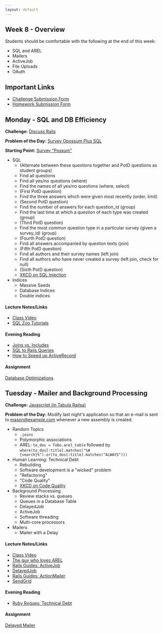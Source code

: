 ```yaml
---
layout: default
---
```


## Week 8 - Overview

Students should be comfortable with the following at the end of this week:

* SQL and AREL
* Mailers
* ActiveJob
* File Uploads
* OAuth


## Important Links

* [Challenge Submission Form](http://goo.gl/forms/OzzXZL6iEF)
* [Homework Submission Form](http://goo.gl/forms/o9so3mi9Sd)


## Monday - SQL and DB Efficiency

**Challenge:** [Discuss Rails](https://github.com/masonfmatthews/rails_assignments/blob/master/challenges/discuss_rails.md)

**Problem of the Day:** [Survey Opossum Plus SQL](https://github.com/tiyd-rails-2015-05/survey_opossum_plus_sql)

**Starting Point:** [Survey "Possum"](https://github.com/tiyd-rails-2015-05/survey_possum_example)

* SQL
  * (Alternate between these questions together and PotD questions as student groups)
  * Find all questions
  * Find all yes/no questions (where)
  * Find the names of all yes/no questions (where, select)
  * (First PotD question)
  * Find the three answers which were given most recently (order, limit)
  * (Second PotD question)
  * Find the number of answers for each question_id (group)
  * Find the last time at which a question of each type was created (group)
  * (Third PotD question)
  * Find the most common question type in a particular survey (given a survey_id) (group)
  * (Fourth PotD question)
  * Find all answers accompanied by question texts (join)
  * (Fifth PotD question)
  * Find all authors and their survey names (left join)
  * Find all authors who have never created a survey (left join, check for null)
  * (Sixth PotD question)
  * [XKCD on SQL Injection](https://xkcd.com/327/)
* Indices
  * Massive Seeds
  * Database Indices
  * Double indices

#### Lecture Notes/Links

* [Class Video](http://youtu.be/wugPSTYmNFs)
* [SQL Zoo Tutorials](http://sqlzoo.net/wiki/Main_Page)

#### Evening Reading

* [Joins vs. Includes](http://blog.bigbinary.com/2013/07/01/preload-vs-eager-load-vs-joins-vs-includes.html)
* [SQL to Rails Queries](http://guides.rubyonrails.org/v3.2.13/active_record_querying.html)
* [How to Speed up ActiveRecord](http://blog.codeship.com/speed-up-activerecord/)

#### Assignment

[Database Optimizations](https://github.com/tiyd-rails-2015-05/database_optimizations)


## Tuesday - Mailer and Background Processing

**Challenge:** [Javascript (in Tabula Railsa)](https://github.com/masonfmatthews/rails_assignments/blob/master/challenges/rails_javascript.md)

**Problem of the Day:** Modify last night's application so that an e-mail is sent to mason@example.com whenever a new assembly is created.

* Random Topics
  * `.joins`
  * Polymorphic associations
  * AREL: `to_dos = ToDo.arel_table` followed by `where(to_dos[:title].matches("%#{search}%").or(to_dos[:title].matches("ALWAYS")))`
* Human Learning: Technical Debt
  * Rebuilding
  * Software development is a "wicked" problem
  * "Refactoring"
  * "Code Quality"
  * [XKCD on Code Quality](http://xkcd.com/1513/)
* Background Processing
  * Review stacks vs. queues
  * Queues in a Database Table
  * DelayedJob
  * ActiveJob
  * Software threading
  * Multi-core processors
* Mailers
  * Mailer with a Delay

#### Lecture Notes/Links

* [Class Video](http://youtu.be/PykjUpp7Vpc)
* [The guy who loves AREL](http://www.youtube.com/watch?v=ShPAxNcLm3o)
* [Rails Guides: ActiveJob](http://edgeguides.rubyonrails.org/active_job_basics.html)
* [DelayedJob](https://github.com/collectiveidea/delayed_job)
* [Rails Guides: ActionMailer](http://guides.rubyonrails.org/action_mailer_basics.html)
* [SendGrid](https://addons.heroku.com/sendgrid?utm_campaign=category&utm_medium=dashboard&utm_source=addons)

#### Evening Reading

* [Ruby Rogues: Technical Debt](http://devchat.tv/ruby-rogues/technical-debt)

#### Assignment

[Delayed Mailer](https://github.com/tiyd-rails-2015-05/delayed_mailer)


<!--
## Wednesday - File Uploads

**Challenge:** [JQuery (in Tabula Railsa)](https://github.com/masonfmatthews/rails_assignments/blob/master/challenges/rails_jquery.md)

**Problem of the Day:** Allow user to upload a 200 MB file when each new assembly is created.

* Files as part of HTML forms
* File reading and writing
* Paperclip
* S3
* `render_as_string`

#### Lecture Notes/Links

* [Video of Challenge and HW Review](http://youtu.be/X-mKXOMm2hU)
* [Video of Local File Uploading](http://youtu.be/zQNPnmsRxGM)
* [Video of S3 Uploading](http://youtu.be/bAeGKJ-Wl4g)
* [Code Example Built in Class](https://github.com/tiyd-rails-2015-01/s3_example)
* [Paperclip](https://github.com/thoughtbot/paperclip)
* [Paperclip and S3 on Heroku](https://devcenter.heroku.com/articles/paperclip-s3)
* [List of common media types](http://en.wikipedia.org/wiki/Internet_media_type#List_of_common_media_types)

#### Evening Reading

* [Ruby Rogues: Technology Radar](http://devchat.tv/ruby-rogues/195-rr-building-your-technology-radar-with-neal-ford)
* [ThoughtWorks Technology Radar](http://www.thoughtworks.com/radar/tools)

#### Assignment

[Reports on S3](https://github.com/tiyd-rails-2015-05/reports_on_s3)


## Thursday - OAuth

**Challenge:** [Double Loop Challenge](https://github.com/masonfmatthews/rails_assignments/blob/master/challenges/double_loop_challenge.md)

**Problem of the Day:** Modify Gradebook to allow you to log in with your Facebook credentials.

* API Security
* OAuth
* Devise and Omniauth (Owen)
* [SimpleForm](https://github.com/plataformatec/simple_form)
* Ping-pong pairing
* Capybara

#### Lecture Notes/Links

* [Devise](https://github.com/plataformatec/devise)

#### Evening Reading

* [Ruby Rogues: Ruby Antipatterns](http://devchat.tv/ruby-rogues/032-rr-ruby-antipatterns)

## Weekend Assignment

[Gradebook Tickets](https://github.com/tiyd-rails-2015-05/gradebook_tickets)





## Not yet covered

* Foreign Key Constraints
* Memory usage and find_each
* Delegation
  * `delegate :category, to: :phone_categories`
* Random Topics
  * Action on your server trying to access the API on your server
  * Deadlock
-->
